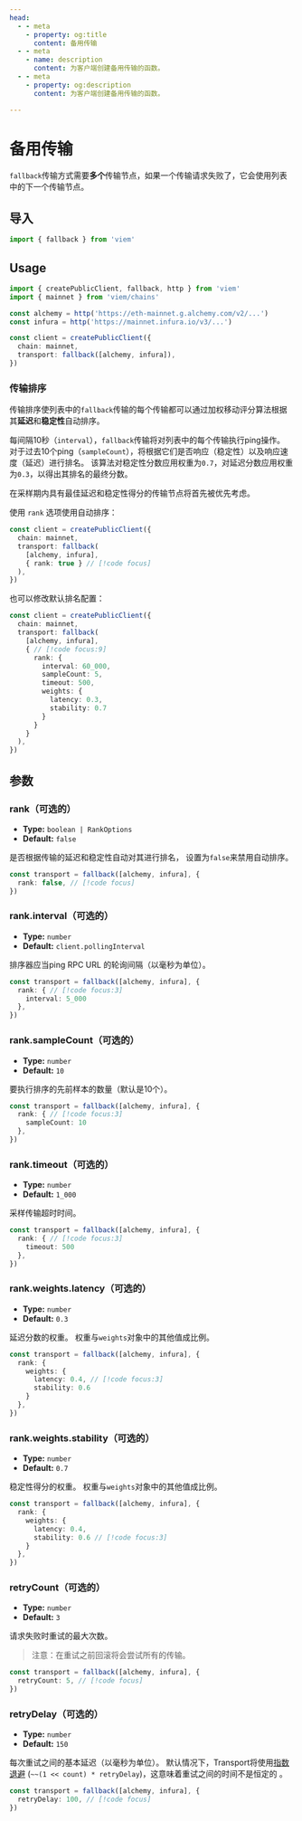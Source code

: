 ```yaml
---
head:
  - - meta
    - property: og:title
      content: 备用传输
  - - meta
    - name: description
      content: 为客户端创建备用传输的函数。
  - - meta
    - property: og:description
      content: 为客户端创建备用传输的函数。

---
```


# 备用传输

`fallback`传输方式需要**多个**传输节点，如果一个传输请求失败了，它会使用列表中的下一个传输节点。

## 导入

```ts
import { fallback } from 'viem'
```

## Usage

```ts {4-5,9}
import { createPublicClient, fallback, http } from 'viem'
import { mainnet } from 'viem/chains'

const alchemy = http('https://eth-mainnet.g.alchemy.com/v2/...')
const infura = http('https://mainnet.infura.io/v3/...')

const client = createPublicClient({
  chain: mainnet,
  transport: fallback([alchemy, infura]),
})
```

### 传输排序

传输排序使列表中的`fallback`传输的每个传输都可以通过加权移动评分算法根据其**延迟**和**稳定性**自动排序。

每间隔10秒（`interval`），`fallback`传输将对列表中的每个传输执行ping操作。 对于过去10个ping（`sampleCount`），将根据它们是否响应（稳定性）以及响应速度（延迟）进行排名。 该算法对稳定性分数应用权重为`0.7`，对延迟分数应用权重为`0.3`，以得出其排名的最终分数。

在采样期内具有最佳延迟和稳定性得分的传输节点将首先被优先考虑。

使用 `rank` 选项使用自动排序：

```ts
const client = createPublicClient({
  chain: mainnet,
  transport: fallback(
    [alchemy, infura],
    { rank: true } // [!code focus]
  ),
})
```

也可以修改默认排名配置：

```ts
const client = createPublicClient({
  chain: mainnet,
  transport: fallback(
    [alchemy, infura],
    { // [!code focus:9]
      rank: {
        interval: 60_000,
        sampleCount: 5,
        timeout: 500,
        weights: {
          latency: 0.3,
          stability: 0.7
        }
      }
    }
  ),
})
```

## 参数

### rank（可选的）

- **Type:** `boolean | RankOptions`
- **Default:** `false`

是否根据传输的延迟和稳定性自动对其进行排名， 设置为`false`来禁用自动排序。

```ts
const transport = fallback([alchemy, infura], {
  rank: false, // [!code focus]
})
```

### rank.interval（可选的）

- **Type:** `number`
- **Default:** `client.pollingInterval`

排序器应当ping RPC URL 的轮询间隔（以毫秒为单位）。

```ts
const transport = fallback([alchemy, infura], {
  rank: { // [!code focus:3]
    interval: 5_000
  },
})
```

### rank.sampleCount（可选的）

- **Type:** `number`
- **Default:** `10`

要执行排序的先前样本的数量（默认是10个）。

```ts
const transport = fallback([alchemy, infura], {
  rank: { // [!code focus:3]
    sampleCount: 10
  },
})
```

### rank.timeout（可选的）

- **Type:** `number`
- **Default:** `1_000`

采样传输超时时间。

```ts
const transport = fallback([alchemy, infura], {
  rank: { // [!code focus:3]
    timeout: 500
  },
})
```

### rank.weights.latency（可选的）

- **Type:** `number`
- **Default:** `0.3`

延迟分数的权重。 权重与`weights`对象中的其他值成比例。

```ts
const transport = fallback([alchemy, infura], {
  rank: {
    weights: {
      latency: 0.4, // [!code focus:3]
      stability: 0.6
    }
  },
})
```

### rank.weights.stability（可选的）

- **Type:** `number`
- **Default:** `0.7`

稳定性得分的权重。 权重与`weights`对象中的其他值成比例。

```ts
const transport = fallback([alchemy, infura], {
  rank: {
    weights: {
      latency: 0.4,
      stability: 0.6 // [!code focus:3]
    }
  },
})
```

### retryCount（可选的）

- **Type:** `number`
- **Default:** `3`

请求失败时重试的最大次数。

> 注意：在重试之前回滚将会尝试所有的传输。

```ts
const transport = fallback([alchemy, infura], {
  retryCount: 5, // [!code focus]
})
```

### retryDelay（可选的）

- **Type:** `number`
- **Default:** `150`

每次重试之间的基本延迟（以毫秒为单位）。 默认情况下，Transport将使用[指数退避](https://en.wikipedia.org/wiki/Exponential_backoff) (`~~(1 << count) * retryDelay`)，这意味着重试之间的时间不是恒定的 。

```ts
const transport = fallback([alchemy, infura], {
  retryDelay: 100, // [!code focus]
})
```

 
